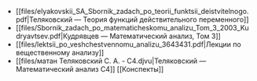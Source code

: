 - [[files/elyakovskii_SA_Sbornik_zadach_po_teorii_funktsii_deistvitelnogo.pdf|Теляковский — Теория функций действительного переменного]]
- [[files/Sbornik_zadach_po_matematicheskomu_analizu_Tom_3_2003_Kudryavtsev.pdf|Кудрявцев — Математический анализ, Том 3]]
- [[files/lektsii_po_veshchestvennomu_analizu_3643431.pdf|Лекции по вещественному анализу]]
- [[files/матан Теляковский С. А. - С4.djvu|Теляковский — Математический анализ С4]]
[[Конспекты]]